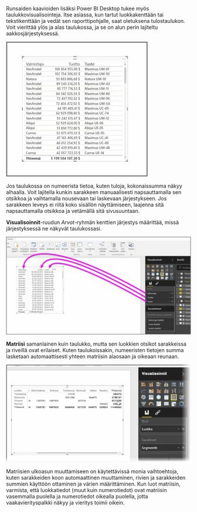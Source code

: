 Runsaiden kaavioiden lisäksi Power BI Desktop tukee myös taulukkovisualisointeja. Itse asiassa, kun tartut luokkakenttään tai tekstikenttään ja vedät sen raporttipohjalle, saat oletuksena tulostaulukon. Voit vierittää ylös ja alas taulukossa, ja se on alun perin lajiteltu aakkosjärjestyksessä.

![](media/3-6-create-tables-matrixes/3-6_1.png)

Jos taulukossa on numeerista tietoa, kuten tuloja, kokonaissumma näkyy alhaalla. Voit lajitella kunkin sarakkeen manuaalisesti napsauttamalla sen otsikkoa ja vaihtamalla nousevaan tai laskevaan järjestykseen. Jos sarakkeen leveys ei riitä koko sisällön näyttämiseen, laajenna sitä napsauttamalla otsikkoa ja vetämällä sitä sivusuuntaan.

**Visualisoinnit**-ruudun *Arvot*-ryhmän kenttien järjestys määrittää, missä järjestyksessä ne näkyvät taulukossasi.

![](media/3-6-create-tables-matrixes/3-6_2.png)

**Matriisi** samanlainen kuin taulukko, mutta sen luokkien otsikot sarakkeissa ja riveillä ovat erilaiset. Kuten taulukoissakin, numeeristen tietojen summa lasketaan automaattisesti yhteen matriisin alaosaan ja oikeaan reunaan.

![](media/3-6-create-tables-matrixes/3-6_3.png)

Matriisien ulkoasun muuttamiseen on käytettävissä monia vaihtoehtoja, kuten sarakkeiden koon automaattinen muuttaminen, rivien ja sarakkeiden summien käyttöön ottaminen ja värien määrittäminen. Kun luot matriisin, varmista, että luokkatiedot (muut kuin numerotiedot) ovat matriisin vasemmalla puolella ja numerotiedot oikealla puolella, jotta vaakavierityspalkki näkyy ja vieritys toimii oikein.

